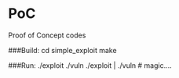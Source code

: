 # PoC
Proof of Concept codes

###Build: 
    cd simple_exploit
    make

###Run:
    ./exploit
     ./vuln
     ./exploit | ./vuln   # magic....
